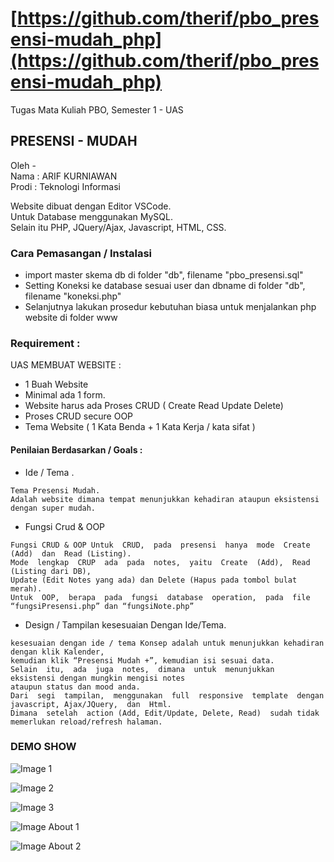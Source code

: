 # [https://github.com/therif/pbo_presensi-mudah_php](https://github.com/therif/pbo_presensi-mudah_php)
Tugas Mata Kuliah PBO, Semester 1 - UAS  

## PRESENSI - MUDAH  
Oleh -   
  Nama  : ARIF KURNIAWAN  
  Prodi : Teknologi Informasi  
    
Website dibuat dengan Editor VSCode.  
Untuk Database menggunakan MySQL.  
Selain itu PHP, JQuery/Ajax, Javascript, HTML, CSS.  
  
### Cara Pemasangan / Instalasi
- import master skema db di folder "db", filename "pbo_presensi.sql"
- Setting Koneksi ke database sesuai user dan dbname di folder "db", filename "koneksi.php"
- Selanjutnya lakukan prosedur kebutuhan biasa untuk menjalankan php website di folder www

### Requirement :  
UAS MEMBUAT WEBSITE :  
- 1 Buah Website  
- Minimal ada 1 form.  
- Website harus ada Proses CRUD ( Create Read Update Delete)  
- Proses CRUD secure OOP  
- Tema Website ( 1 Kata Benda + 1 Kata Kerja / kata sifat )  

#### Penilaian Berdasarkan / Goals :  
- Ide / Tema .  
```
Tema Presensi Mudah. 
Adalah website dimana tempat menunjukkan kehadiran ataupun eksistensi dengan super mudah.
```
- Fungsi Crud & OOP  
```
Fungsi CRUD & OOP Untuk  CRUD,  pada  presensi  hanya  mode  Create  (Add)  dan  Read (Listing).  
Mode  lengkap  CRUP  ada  pada  notes,  yaitu  Create  (Add),  Read (Listing dari DB),  
Update (Edit Notes yang ada) dan Delete (Hapus pada tombol bulat merah).  
Untuk  OOP,  berapa  pada  fungsi  database  operation,  pada  file “fungsiPresensi.php” dan “fungsiNote.php”
```
- Design / Tampilan kesesuaian Dengan Ide/Tema.  
```
kesesuaian dengan ide / tema Konsep adalah untuk menunjukkan kehadiran dengan klik Kalender, 
kemudian klik “Presensi Mudah +”, kemudian isi sesuai data. 
Selain  itu,  ada  juga  notes,  dimana  untuk  menunjukkan  eksistensi dengan mungkin mengisi notes 
ataupun status dan mood anda. 
Dari  segi  tampilan,  menggunakan  full  responsive  template  dengan javascript, Ajax/JQuery,  dan  Html.  
Dimana  setelah  action (Add, Edit/Update, Delete, Read)  sudah tidak memerlukan reload/refresh halaman.
```


### DEMO SHOW

![Image 1](res/ss1.png?raw=true)

![Image 2](res/ss2.png?raw=true)

![Image 3](res/ss3.png?raw=true)

![Image About 1](res/ss4a.png?raw=true)

![Image About 2](res/ss4b.png?raw=true)
